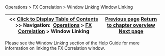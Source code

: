 ﻿
Operations \> FX Correlation \> Window Linking
Window Linking

| \<\< [Click to Display Table of Contents](window-linking-fx-correlation.md) \>\> **Navigation:**     [Operations](operations.md) \> [FX Correlation](fx-correlation.md) \> Window Linking | [Previous page](fx-correlation-properties.md) [Return to chapter overview](fx-correlation.md) [Next page](historical_data_manager.md) |
| --- | --- |

Please see the [Window Linking](linking_windows.md) section of the Help Guide for more information on linking the FX Correlation window.
